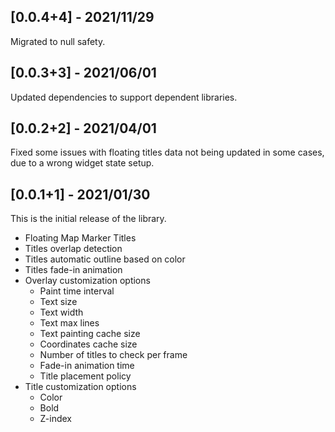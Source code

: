 ## [0.0.4+4] - 2021/11/29

Migrated to null safety.

## [0.0.3+3] - 2021/06/01

Updated dependencies to support dependent libraries.

## [0.0.2+2] - 2021/04/01

Fixed some issues with floating titles data not being updated in some cases, due to a wrong widget state setup.

## [0.0.1+1] - 2021/01/30

This is the initial release of the library.

* Floating Map Marker Titles
* Titles overlap detection
* Titles automatic outline based on color
* Titles fade-in animation
* Overlay customization options
    * Paint time interval
    * Text size
    * Text width
    * Text max lines
    * Text painting cache size
    * Coordinates cache size
    * Number of titles to check per frame
    * Fade-in animation time
    * Title placement policy
* Title customization options
    * Color
    * Bold
    * Z-index
